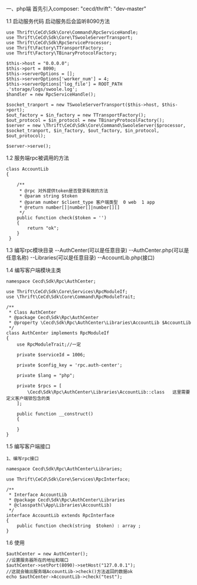 
一、php端
    首先引入composer:     "cecd/thrift": "dev-master"

1.1 启动服务代码   启动服务后会监听8090方法
 
    use Thrift\CeCd\Sdk\Core\Command\RpcServiceHandle;
    use Thrift\CeCd\Sdk\Core\TSwooleServerTransport;
    use Thrift\CeCd\Sdk\RpcServiceProcessor;
    use Thrift\Factory\TTransportFactory;
    use Thrift\Factory\TBinaryProtocolFactory;

    $this->host = "0.0.0.0";
    $this->port = 8090;
    $this->serverOptions = [];
    $this->serverOptions['worker_num'] = 4;
    $this->serverOptions['log_file'] = ROOT_PATH .'storage/logs/swoole.log';
    $handler = new RpcServiceHandle();

    $socket_tranport = new TSwooleServerTransport($this->host, $this->port);
    $out_factory = $in_factory = new TTransportFactory();
    $out_protocol = $in_protocol = new TBinaryProtocolFactory();
    $server = new \Thrift\CeCd\Sdk\Core\Command\SwooleServer($processor, $socket_tranport, $in_factory, $out_factory, $in_protocol, $out_protocol);

    $server->serve();
    
1.2 服务端rpc被调用的方法
    
    class AccountLib
    {
       
        /**
         * @rpc 对外提供token是否登录有效的方法
         * @param string $token
         * @param number $client_type 客户端类型  0 web  1 app
         * @return number[]|number[]|number[][]
         */
        public function check($token = '')
        {
            return "ok";
        }
     }
    

1.3 编写rpc模块目录
    --AuthCenter(可以是任意目录)
        --AuthCenter.php(可以是任意名称)
        --Libraries(可以是任意目录)
            --AccountLib.php(接口)
    
    
    
1.4 编写客户端模块主类

    namespace Cecd\Sdk\Rpc\AuthCenter;
    
    use Thrift\CeCd\Sdk\Core\Services\RpcModuleIf;
    use \Thrift\CeCd\Sdk\Core\Command\RpcModuleTrait;
    
    /**
     * Class AuthCenter
     * @package Cecd\Sdk\Rpc\AuthCenter
     * @property \Cecd\Sdk\Rpc\AuthCenter\Libraries\AccountLib $AccountLib    
     */
    class AuthCenter implements RpcModuleIf
    {
        use RpcModuleTrait;//一定
    
        private $serviceId = 1006;
    
        private $config_key = 'rpc.auth-center';
    
        private $lang = "php";
    
        private $rpcs = [
            \Cecd\Sdk\Rpc\AuthCenter\Libraries\AccountLib::class   这里需要定义客户端锁包含的类
        ];
    
        public function __construct()
        {

        }
    }
    
1.5  编写客户端接口

    1、编写rpc接口
    
    namespace Cecd\Sdk\Rpc\AuthCenter\Libraries;
    
    use Thrift\CeCd\Sdk\Core\Services\RpcInterface;
    
    /**
     * Interface AccountLib
     * @package Cecd\Sdk\Rpc\AuthCenter\Libraries
     * @classpath(\App\Libraries\AccountLib)
     */
    interface AccountLib extends RpcInterface
    {
        public function check(string  $token) : array ;
    }
    
1.6 使用

    $authCenter = new AuthCenter();
    //设置服务器所在的地址和端口
    $authCenter->setPort(8090)->setHost("127.0.0.1");
    //这就会输出服务端AccountLib->check()方法返回的数据ok
    echo $authCenter->AccountLib->check("test");


          